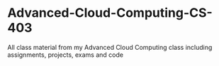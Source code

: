 # Advanced-Cloud-Computing-CS-403
All class material from my Advanced Cloud Computing class including assignments, projects, exams and code
